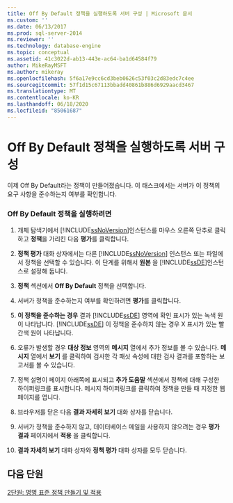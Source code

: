 ```yaml
---
title: Off By Default 정책을 실행하도록 서버 구성 | Microsoft 문서
ms.custom: ''
ms.date: 06/13/2017
ms.prod: sql-server-2014
ms.reviewer: ''
ms.technology: database-engine
ms.topic: conceptual
ms.assetid: 41c3022d-ab13-443e-ac64-ba1d64584f79
author: MikeRayMSFT
ms.author: mikeray
ms.openlocfilehash: 5f6a17e9cc6cd3beb0626c53f03c2d83edc7c4ee
ms.sourcegitcommit: 57f1d15c67113bbadd40861b886d6929aacd3467
ms.translationtype: MT
ms.contentlocale: ko-KR
ms.lasthandoff: 06/18/2020
ms.locfileid: "85061687"
---
```

# <a name="configure-a-server-to-run-the-off-by-default-policy"></a>Off By Default 정책을 실행하도록 서버 구성
  이제 Off By Default라는 정책이 만들어졌습니다. 이 태스크에서는 서버가 이 정책의 요구 사항을 준수하는지 여부를 확인합니다.  
  
### <a name="to-run-the-off-by-default-policy"></a>Off By Default 정책을 실행하려면  
  
1.  개체 탐색기에서 [!INCLUDE[ssNoVersion](../../includes/ssnoversion-md.md)]인스턴스를 마우스 오른쪽 단추로 클릭하고 **정책**을 가리킨 다음 **평가**를 클릭합니다.  
  
2.  **정책 평가** 대화 상자에서는 다른 [!INCLUDE[ssNoVersion](../../includes/ssnoversion-md.md)] 인스턴스 또는 파일에서 정책을 선택할 수 있습니다. 이 단계를 위해서 **원본** 을 [!INCLUDE[ssDE](../../includes/ssde-md.md)]인스턴스로 설정해 둡니다.  
  
3.  **정책** 섹션에서 **Off By Default** 정책을 선택합니다.  
  
4.  서버가 정책을 준수하는지 여부를 확인하려면 **평가**를 클릭합니다.  
  
5.  **이 정책을 준수하는 경우** 결과 [!INCLUDE[ssDE](../../includes/ssde-md.md)] 영역에 확인 표시가 있는 녹색 원이 나타납니다. [!INCLUDE[ssDE](../../includes/ssde-md.md)] 이 정책을 준수하지 않는 경우 X 표시가 있는 빨간색 원이 나타납니다.  
  
6.  오류가 발생할 경우 **대상 정보** 영역의 **메시지** 열에서 추가 정보를 볼 수 있습니다. **메시지** 열에서 **보기** 를 클릭하여 검사한 각 패싯 속성에 대한 검사 결과를 포함하는 보고서를 볼 수 있습니다.  
  
7.  정책 설명이 페이지 아래쪽에 표시되고 **추가 도움말** 섹션에서 정책에 대해 구성한 하이퍼링크를 표시합니다. 메시지 하이퍼링크를 클릭하여 정책을 만들 때 지정한 웹 페이지를 엽니다.  
  
8.  브라우저를 닫은 다음 **결과 자세히 보기** 대화 상자를 닫습니다.  
  
9. 서버가 정책을 준수하지 않고, 데이터베이스 메일을 사용하지 않으려는 경우 **평가 결과** 페이지에서 **적용** 을 클릭합니다.  
  
10. **결과 자세히 보기** 대화 상자와 **정책 평가** 대화 상자를 모두 닫습니다.  
  
## <a name="next-lesson"></a>다음 단원  
 [2단원: 명명 표준 정책 만들기 및 적용](lesson-2-create-and-apply-a-naming-standards-policy.md)  
  
  
